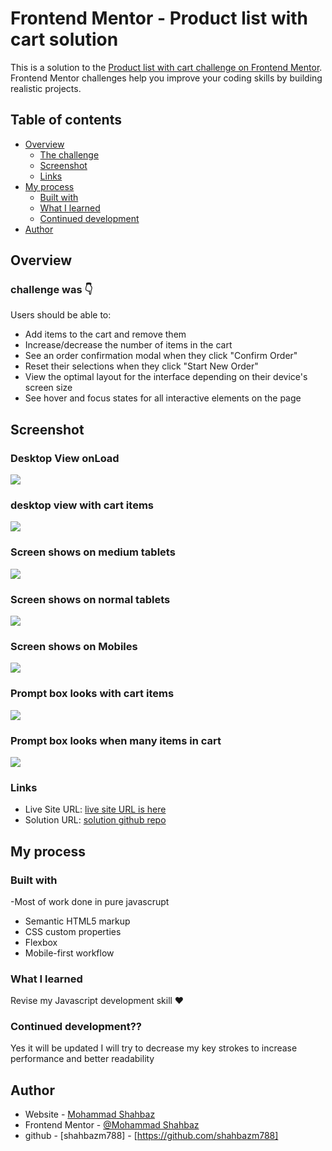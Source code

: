 # Frontend Mentor - Product list with cart solution

This is a solution to the [Product list with cart challenge on Frontend Mentor](https://www.frontendmentor.io/challenges/product-list-with-cart-5MmqLVAp_d). Frontend Mentor challenges help you improve your coding skills by building realistic projects. 

## Table of contents

- [Overview](#overview)
  - [The challenge](#the-challenge)
  - [Screenshot](#screenshot)
  - [Links](#links)
- [My process](#my-process)
  - [Built with](#built-with)
  - [What I learned](#what-i-learned)
  - [Continued development](#continued-development)
- [Author](#author)



## Overview

###  challenge was 👇

Users should be able to:

- Add items to the cart and remove them
- Increase/decrease the number of items in the cart
- See an order confirmation modal when they click "Confirm Order"
- Reset their selections when they click "Start New Order"
- View the optimal layout for the interface depending on their device's screen size
- See hover and focus states for all interactive elements on the page

## Screenshot

### Desktop View onLoad 
![](./screenshots/desktop_view_onload.jpeg)

### desktop view with cart items
![](./screenshots/desktop_view_with_cart_items.jpeg)


### Screen shows on medium tablets 
![](./screenshots/tablet_view.jpeg)



### Screen shows on normal  tablets 
![](./screenshots/mediam_tablet_view.jpeg)


### Screen shows on Mobiles
![](./screenshots/mobile_view_shot.jpeg)


### Prompt box looks with cart items
![](./screenshots/prompt_box_with_only_tow_items.jpeg)


### Prompt box looks when many items in cart
![](./screenshots/prompt_box_with_many_itms.jpeg)



### Links
- Live Site URL: [live site URL  is here](https://product-list-frontendmentor-challange.netlify.app/)
- Solution URL: [solution github repo](https://github.com/shahbazm788/frontend-mentor-challenge-Product-list-with-cart)

## My process

### Built with 
-Most of work done in pure javascrupt
- Semantic HTML5 markup
- CSS custom properties
- Flexbox
- Mobile-first workflow




### What I learned
Revise my Javascript development skill ❤️


### Continued development?? 
Yes it will be updated I will try to decrease my key strokes to increase performance and better readability 

## Author

- Website - [Mohammad Shahbaz](shahbaz-portfolio-eta.vercel.app)
- Frontend Mentor - [@Mohammad Shahbaz](https://www.frontendmentor.io/profile/shahbazm788)
- github - [shahbazm788] - [https://github.com/shahbazm788]



